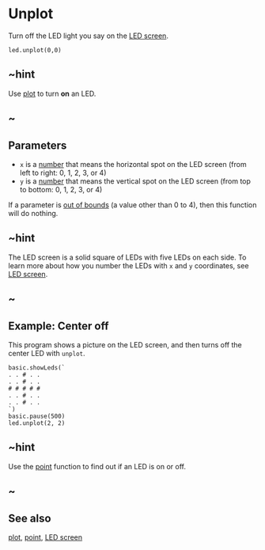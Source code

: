 # Unplot

Turn off the LED light you say on the [LED screen](/device/screen).

```sig
led.unplot(0,0)
```

## ~hint

Use [plot](/reference/led/plot) to turn **on** an LED.

## ~

## Parameters

* ``x`` is a [number](/types/number) that means the
  horizontal spot on the LED screen (from left to right: 0, 1, 2, 3,
  or 4)
* ``y`` is a [number](/types/number) that means the vertical
  spot on the LED screen (from top to bottom: 0, 1, 2, 3, or 4)

If a parameter is [out of bounds](/reference/out-of-bounds) (a value
other than 0 to 4), then this function will do nothing.

## ~hint

The LED screen is a solid square of LEDs with five LEDs on each side.
To learn more about how you number the LEDs with ``x`` and ``y``
coordinates, see [LED screen](/device/screen).

## ~

## Example: Center off 

This program shows a picture on the LED screen, and then turns off the center LED with `unplot`.

```blocks
basic.showLeds(`
. . # . .
. . # . .
# # # # #
. . # . .
. . # . .
`)
basic.pause(500)
led.unplot(2, 2)
```

## ~hint

Use the [point](/reference/led/point) function to find out if an LED is
on or off.

## ~


## See also

[plot](/reference/led/plot), [point](/reference/led/point), [LED screen](/device/screen)
